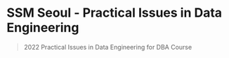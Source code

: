 # SSM Seoul - Practical Issues in Data Engineering
> 2022 Practical Issues in Data Engineering for DBA Course

